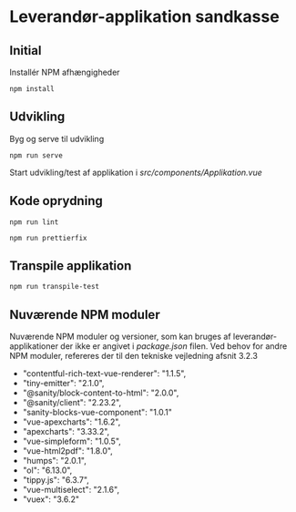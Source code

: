# Leverandør-applikation sandkasse

## Initial
Installér NPM afhængigheder
```
npm install
```
## Udvikling

Byg og serve til udvikling
```
npm run serve
```

Start udvikling/test af applikation i _src/components/Applikation.vue_

## Kode oprydning

```
npm run lint
```

```
npm run prettierfix
```

## Transpile applikation
```
npm run transpile-test
```

## Nuværende NPM moduler

Nuværende NPM moduler og versioner, som kan bruges af leverandør-applikationer der ikke er angivet i _package.json_ filen. Ved behov for andre NPM moduler, refereres der til den tekniske vejledning afsnit 3.2.3

* "contentful-rich-text-vue-renderer": "1.1.5",
* "tiny-emitter": "2.1.0",
* "@sanity/block-content-to-html": "2.0.0",
* "@sanity/client": "2.23.2",
* "sanity-blocks-vue-component": "1.0.1"
* "vue-apexcharts": "1.6.2",
* "apexcharts": "3.33.2",
* "vue-simpleform": "1.0.5",
* "vue-html2pdf": "1.8.0",
* "humps": "2.0.1",
* "ol": "6.13.0",
* "tippy.js": "6.3.7",
* "vue-multiselect": "2.1.6",
* "vuex": "3.6.2"